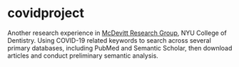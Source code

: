 # covidproject

Another research experience in [McDevitt Research Group](https://www.youtube.com/channel/UCCXfALk8YGIa0ARnIQggPNQ), NYU College of Dentistry. Using COVID-19 related keywords to search across several primary databases, including PubMed and Semantic Scholar, then download articles and conduct preliminary semantic analysis. 
